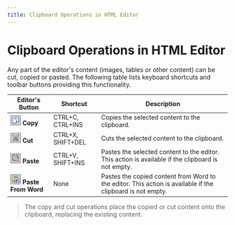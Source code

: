 ```yaml
---
title: Clipboard Operations in HTML Editor
---
```

# Clipboard Operations in HTML Editor
Any part of the editor's content (images, tables or other content) can be cut, copied or pasted. The following table lists keyboard shortcuts and toolbar buttons providing this functionality.
 

| Editor's Button | Shortcut | Description |
|---|---|---|
| ![ASPxHtmlEditor-Buttons-Copy](../../../images/img7391.png) **Copy** | CTRL+C, CTRL+INS | Copies the selected content to the clipboard. |
| ![ASPxHtmlEditor-Buttons-Cut](../../../images/img7390.png) **Cut** | CTRL+X, SHIFT+DEL | Cuts the selected content to the clipboard. |
| ![ASPxHtmlEditor-Buttons-Paste](../../../images/img7392.png) **Paste** | CTRL+V, SHIFT+INS | Pastes the selected content to the editor. This action is available if the clipboard is not empty. |
| ![ASPxHtmlEditor-Buttons-PasteFromWord](../../../images/img10317.png) **Paste From Word** | None | Pastes the copied content from Word to the editor. This action is available if the clipboard is not empty. |

> The copy and cut operations place the copied or cut content onto the clipboard, replacing the existing content.